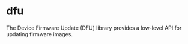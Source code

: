 # dfu
The Device Firmware Update (DFU) library provides a low-level API for updating firmware images.
